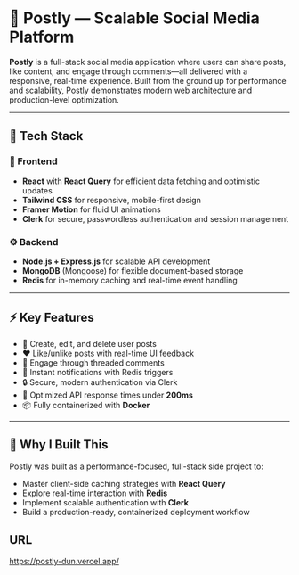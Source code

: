 # 📸 Postly — Scalable Social Media Platform

**Postly** is a full-stack social media application where users can share posts, like content, and engage through comments—all delivered with a responsive, real-time experience. Built from the ground up for performance and scalability, Postly demonstrates modern web architecture and production-level optimization.

---

## 🚀 Tech Stack

### 🧩 Frontend
- **React** with **React Query** for efficient data fetching and optimistic updates
- **Tailwind CSS** for responsive, mobile-first design
- **Framer Motion** for fluid UI animations
- **Clerk** for secure, passwordless authentication and session management

### ⚙️ Backend
- **Node.js + Express.js** for scalable API development
- **MongoDB** (Mongoose) for flexible document-based storage
- **Redis** for in-memory caching and real-time event handling

---

## ⚡ Key Features

- 📝 Create, edit, and delete user posts
- ❤️ Like/unlike posts with real-time UI feedback
- 💬 Engage through threaded comments
- 🔔 Instant notifications with Redis triggers
- 🔒 Secure, modern authentication via Clerk
- 🚀 Optimized API response times under **200ms**
- 📦 Fully containerized with **Docker**

---

## 🎯 Why I Built This

Postly was built as a performance-focused, full-stack side project to:
- Master client-side caching strategies with **React Query**
- Explore real-time interaction with **Redis**
- Implement scalable authentication with **Clerk**
- Build a production-ready, containerized deployment workflow

## URL
https://postly-dun.vercel.app/

